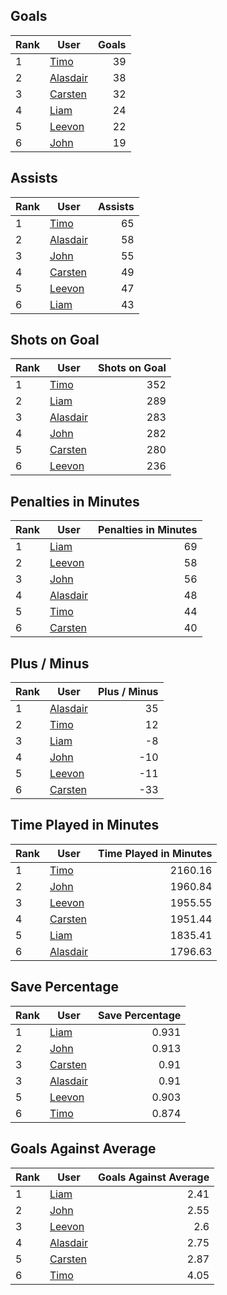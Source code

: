 ## Goals
| Rank | User | Goals |
| :--- | ---- | ---------: |
| 1 | [Timo](https://github.com/llevasseur/world-juniors-2022/blob/master/ROSTERS.md#Timo) |  39 |
| 2 | [Alasdair](https://github.com/llevasseur/world-juniors-2022/blob/master/ROSTERS.md#Alasdair) |  38 |
| 3 | [Carsten](https://github.com/llevasseur/world-juniors-2022/blob/master/ROSTERS.md#Carsten) |  32 |
| 4 | [Liam](https://github.com/llevasseur/world-juniors-2022/blob/master/ROSTERS.md#Liam) |  24 |
| 5 | [Leevon](https://github.com/llevasseur/world-juniors-2022/blob/master/ROSTERS.md#Leevon) |  22 |
| 6 | [John](https://github.com/llevasseur/world-juniors-2022/blob/master/ROSTERS.md#John) |  19 |
## Assists
| Rank | User | Assists |
| :--- | ---- | ---------: |
| 1 | [Timo](https://github.com/llevasseur/world-juniors-2022/blob/master/ROSTERS.md#Timo) |  65 |
| 2 | [Alasdair](https://github.com/llevasseur/world-juniors-2022/blob/master/ROSTERS.md#Alasdair) |  58 |
| 3 | [John](https://github.com/llevasseur/world-juniors-2022/blob/master/ROSTERS.md#John) |  55 |
| 4 | [Carsten](https://github.com/llevasseur/world-juniors-2022/blob/master/ROSTERS.md#Carsten) |  49 |
| 5 | [Leevon](https://github.com/llevasseur/world-juniors-2022/blob/master/ROSTERS.md#Leevon) |  47 |
| 6 | [Liam](https://github.com/llevasseur/world-juniors-2022/blob/master/ROSTERS.md#Liam) |  43 |
## Shots on Goal
| Rank | User | Shots on Goal |
| :--- | ---- | ---------: |
| 1 | [Timo](https://github.com/llevasseur/world-juniors-2022/blob/master/ROSTERS.md#Timo) |  352 |
| 2 | [Liam](https://github.com/llevasseur/world-juniors-2022/blob/master/ROSTERS.md#Liam) |  289 |
| 3 | [Alasdair](https://github.com/llevasseur/world-juniors-2022/blob/master/ROSTERS.md#Alasdair) |  283 |
| 4 | [John](https://github.com/llevasseur/world-juniors-2022/blob/master/ROSTERS.md#John) |  282 |
| 5 | [Carsten](https://github.com/llevasseur/world-juniors-2022/blob/master/ROSTERS.md#Carsten) |  280 |
| 6 | [Leevon](https://github.com/llevasseur/world-juniors-2022/blob/master/ROSTERS.md#Leevon) |  236 |
## Penalties in Minutes
| Rank | User | Penalties in Minutes |
| :--- | ---- | ---------: |
| 1 | [Liam](https://github.com/llevasseur/world-juniors-2022/blob/master/ROSTERS.md#Liam) |  69 |
| 2 | [Leevon](https://github.com/llevasseur/world-juniors-2022/blob/master/ROSTERS.md#Leevon) |  58 |
| 3 | [John](https://github.com/llevasseur/world-juniors-2022/blob/master/ROSTERS.md#John) |  56 |
| 4 | [Alasdair](https://github.com/llevasseur/world-juniors-2022/blob/master/ROSTERS.md#Alasdair) |  48 |
| 5 | [Timo](https://github.com/llevasseur/world-juniors-2022/blob/master/ROSTERS.md#Timo) |  44 |
| 6 | [Carsten](https://github.com/llevasseur/world-juniors-2022/blob/master/ROSTERS.md#Carsten) |  40 |
## Plus / Minus
| Rank | User | Plus / Minus |
| :--- | ---- | ---------: |
| 1 | [Alasdair](https://github.com/llevasseur/world-juniors-2022/blob/master/ROSTERS.md#Alasdair) |  35 |
| 2 | [Timo](https://github.com/llevasseur/world-juniors-2022/blob/master/ROSTERS.md#Timo) |  12 |
| 3 | [Liam](https://github.com/llevasseur/world-juniors-2022/blob/master/ROSTERS.md#Liam) |  -8 |
| 4 | [John](https://github.com/llevasseur/world-juniors-2022/blob/master/ROSTERS.md#John) |  -10 |
| 5 | [Leevon](https://github.com/llevasseur/world-juniors-2022/blob/master/ROSTERS.md#Leevon) |  -11 |
| 6 | [Carsten](https://github.com/llevasseur/world-juniors-2022/blob/master/ROSTERS.md#Carsten) |  -33 |
## Time Played in Minutes
| Rank | User | Time Played in Minutes |
| :--- | ---- | ---------: |
| 1 | [Timo](https://github.com/llevasseur/world-juniors-2022/blob/master/ROSTERS.md#Timo) |  2160.16 |
| 2 | [John](https://github.com/llevasseur/world-juniors-2022/blob/master/ROSTERS.md#John) |  1960.84 |
| 3 | [Leevon](https://github.com/llevasseur/world-juniors-2022/blob/master/ROSTERS.md#Leevon) |  1955.55 |
| 4 | [Carsten](https://github.com/llevasseur/world-juniors-2022/blob/master/ROSTERS.md#Carsten) |  1951.44 |
| 5 | [Liam](https://github.com/llevasseur/world-juniors-2022/blob/master/ROSTERS.md#Liam) |  1835.41 |
| 6 | [Alasdair](https://github.com/llevasseur/world-juniors-2022/blob/master/ROSTERS.md#Alasdair) |  1796.63 |
## Save Percentage
| Rank | User | Save Percentage |
| :--- | ---- | ---------: |
| 1 | [Liam](https://github.com/llevasseur/world-juniors-2022/blob/master/ROSTERS.md#Liam) |  0.931 |
| 2 | [John](https://github.com/llevasseur/world-juniors-2022/blob/master/ROSTERS.md#John) |  0.913 |
| 3 | [Carsten](https://github.com/llevasseur/world-juniors-2022/blob/master/ROSTERS.md#Carsten) |  0.91 |
| 3 | [Alasdair](https://github.com/llevasseur/world-juniors-2022/blob/master/ROSTERS.md#Alasdair) |  0.91 |
| 5 | [Leevon](https://github.com/llevasseur/world-juniors-2022/blob/master/ROSTERS.md#Leevon) |  0.903 |
| 6 | [Timo](https://github.com/llevasseur/world-juniors-2022/blob/master/ROSTERS.md#Timo) |  0.874 |
## Goals Against Average
| Rank | User | Goals Against Average |
| :--- | ---- | ---------: |
| 1 | [Liam](https://github.com/llevasseur/world-juniors-2022/blob/master/ROSTERS.md#Liam) |  2.41 |
| 2 | [John](https://github.com/llevasseur/world-juniors-2022/blob/master/ROSTERS.md#John) |  2.55 |
| 3 | [Leevon](https://github.com/llevasseur/world-juniors-2022/blob/master/ROSTERS.md#Leevon) |  2.6 |
| 4 | [Alasdair](https://github.com/llevasseur/world-juniors-2022/blob/master/ROSTERS.md#Alasdair) |  2.75 |
| 5 | [Carsten](https://github.com/llevasseur/world-juniors-2022/blob/master/ROSTERS.md#Carsten) |  2.87 |
| 6 | [Timo](https://github.com/llevasseur/world-juniors-2022/blob/master/ROSTERS.md#Timo) |  4.05 |
